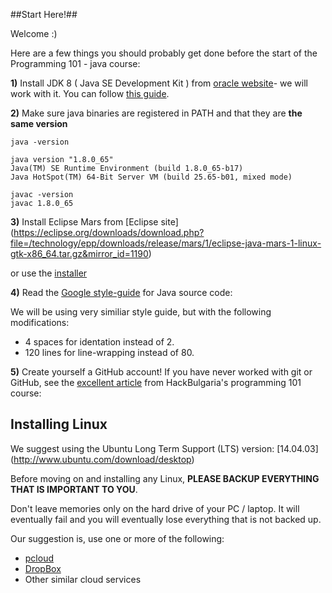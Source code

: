 ##Start Here!##

Welcome :) 

Here are a few things you should probably get done before the start of the Programming 101 - java course:

**1)** Install JDK 8 ( Java SE Development Kit ) from [oracle website](http://www.oracle.com/technetwork/java/javase/downloads/jdk8-downloads-2133151.html)- we will work with it. You can follow [this guide](http://askubuntu.com/a/55960).

**2)** Make sure java binaries are registered in PATH
and that they are **the same version**

```
java -version

java version "1.8.0_65"
Java(TM) SE Runtime Environment (build 1.8.0_65-b17)
Java HotSpot(TM) 64-Bit Server VM (build 25.65-b01, mixed mode)
```
```
javac -version
javac 1.8.0_65
```

**3)** Install Eclipse Mars from [Eclipse site]
(https://eclipse.org/downloads/download.php?file=/technology/epp/downloads/release/mars/1/eclipse-java-mars-1-linux-gtk-x86_64.tar.gz&mirror_id=1190)

or use the [installer](https://www.eclipse.org/downloads/)

**4)** Read the [Google style-guide](http://google-styleguide.googlecode.com/svn/trunk/javaguide.html) for Java source code:

We will be using very similiar style guide, but with the following modifications:
- 4 spaces for identation instead of 2.
- 120 lines for line-wrapping instead of 80.

**5)** Create yourself a GitHub account!
If you have never worked with git or GitHub, see the [excellent article](https://github.com/HackBulgaria/Programming101/tree/master/week1/git.md) from
HackBulgaria's programming 101 course:

## Installing Linux

We suggest using the Ubuntu Long Term Support (LTS) version: [14.04.03]
(http://www.ubuntu.com/download/desktop)

Before moving on and installing any Linux, **PLEASE BACKUP EVERYTHING THAT IS IMPORTANT TO YOU**.

Don't leave memories only on the hard drive of your PC / laptop. It will eventually fail and you will eventually lose everything that is not backed up.

Our suggestion is, use one or more of the following:

* [pcloud](https://www.pcloud.com/)
* [DropBox](https://www.dropbox.com/)
* Other similar cloud services
